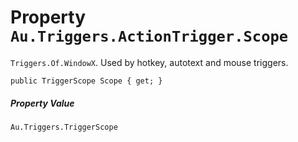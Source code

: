 # Property `Au.Triggers.ActionTrigger.Scope`

`Triggers.Of.WindowX`. Used by hotkey, autotext and mouse triggers.

```
public TriggerScope Scope { get; }
```

##### Property Value

`Au.Triggers.TriggerScope`